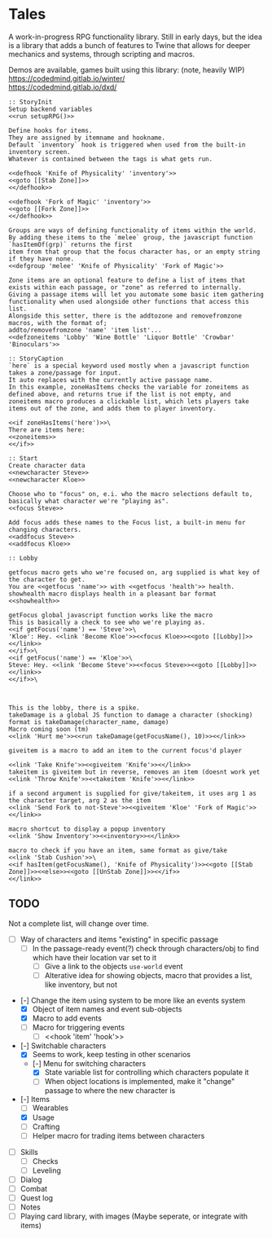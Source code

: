 # Tales
A work-in-progress RPG functionality library.
Still in early days, but the idea is a library that adds a bunch of features
to Twine that allows for deeper mechanics and systems, through scripting and macros.

Demos are available, games built using this library: (note, heavily WIP)\
https://codedmind.gitlab.io/winter/ \
https://codedmind.gitlab.io/dxd/

```
:: StoryInit
Setup backend variables
<<run setupRPG()>>

Define hooks for items.
They are assigned by itemname and hookname.
Default `inventory` hook is triggered when used from the built-in inventory screen.
Whatever is contained between the tags is what gets run.

<<defhook 'Knife of Physicality' 'inventory'>>
<<goto [[Stab Zone]]>>
<</defhook>>

<<defhook 'Fork of Magic' 'inventory'>>
<<goto [[Fork Zone]]>>
<</defhook>>

Groups are ways of defining functionality of items within the world.
By adding these items to the `melee` group, the javascript function `hasItemOf(grp)` returns the first 
item from that group that the focus character has, or an empty string if they have none.
<<defgroup 'melee' 'Knife of Physicality' 'Fork of Magic'>>

Zone items are an optional feature to define a list of items that exists within each passage, or "zone" as referred to internally.
Giving a passage items will let you automate some basic item gathering functionality when used alongside other functions that access this list.
Alongside this setter, there is the addtozone and removefromzone macros, with the format of;
addto/removefromzone 'name' 'item list'...
<<defzoneitems 'Lobby' 'Wine Bottle' 'Liquor Bottle' 'Crowbar' 'Binoculars'>>

:: StoryCaption
`here` is a special keyword used mostly when a javascript function takes a zone/passage for input.
It auto replaces with the currently active passage name.
In this example, zoneHasItems checks the variable for zoneitems as defined above, and returns true if the list is not empty, and zoneitems macro produces a clickable list, which lets players take items out of the zone, and adds them to player inventory.

<<if zoneHasItems('here')>>\
There are items here:
<<zoneitems>>
<</if>>

:: Start
Create character data
<<newcharacter Steve>>
<<newcharacter Kloe>>

Choose who to "focus" on, e.i. who the macro selections default to, basically what character we're "playing as".
<<focus Steve>>

Add focus adds these names to the Focus list, a built-in menu for changing characters.
<<addfocus Steve>>
<<addfocus Kloe>>

:: Lobby

getfocus macro gets who we're focused on, arg supplied is what key of the character to get.
You are <<getfocus 'name'>> with <<getfocus 'health'>> health.
showhealth macro displays health in a pleasant bar format
<<showhealth>>

getFocus global javascript function works like the macro
This is basically a check to see who we're playing as.
<<if getFocus('name') == 'Steve'>>\
'Kloe': Hey. <<link 'Become Kloe'>><<focus Kloe>><<goto [[Lobby]]>><</link>>
<</if>>\
<<if getFocus('name') == 'Kloe'>>\
Steve: Hey. <<link 'Become Steve'>><<focus Steve>><<goto [[Lobby]]>><</link>>
<</if>>\



This is the lobby, there is a spike.
takeDamage is a global JS function to damage a character (shocking)
format is takeDamage(character_name, damage)
Macro coming soon (tm)
<<link 'Hurt me'>><<run takeDamage(getFocusName(), 10)>><</link>>

giveitem is a macro to add an item to the current focus'd player

<<link 'Take Knife'>><<giveitem 'Knife'>><</link>>
takeitem is giveitem but in reverse, removes an item (doesnt work yet
<<link 'Throw Knife'>><<takeitem 'Knife'>><</link>>

if a second argument is supplied for give/takeitem, it uses arg 1 as the character target, arg 2 as the item
<<link 'Send Fork to not-Steve'>><<giveitem 'Kloe' 'Fork of Magic'>><</link>>

macro shortcut to display a popup inventory
<<link 'Show Inventory'>><<inventory>><</link>>

macro to check if you have an item, same format as give/take
<<link 'Stab Cushion'>>\
<<if hasItem(getFocusName(), 'Knife of Physicality')>><<goto [[Stab Zone]]>><<else>><<goto [[UnStab Zone]]>><</if>>
<</link>>
```

## TODO
Not a complete list, will change over time.
   - [ ] Way of characters and items "existing" in specific passage
	 - [ ] In the passage-ready event(?) check through characters/obj to find which have their location var set to it 
	   - [ ] Give a link to the objects `use-world` event
	   - [ ] Alterative idea for showing objects, macro that provides a list, like inventory, but not
   - [-] Change the item using system to be more like an events system
	 - [X] Object of item names and event sub-objects
	 - [X] Macro to add events
	 - [ ] Macro for triggering events
	   - [ ] <<hook 'item' 'hook'>>
   - [-] Switchable characters
	 - [X] Seems to work, keep testing in other scenarios
	 - [-] Menu for switching characters
	   - [X] State variable list for controlling which characters populate it
	   - [ ] When object locations is implemented, make it "change" passage to where the new character is
   - [-] Items
     - [ ] Wearables
	 - [X] Usage
	 - [ ] Crafting
	 - [ ] Helper macro for trading items between characters
   - [ ] Skills
	 - [ ] Checks
	 - [ ] Leveling
   - [ ] Dialog
   - [ ] Combat
   - [ ] Quest log
   - [ ] Notes
   - [ ] Playing card library, with images (Maybe seperate, or integrate with items)
